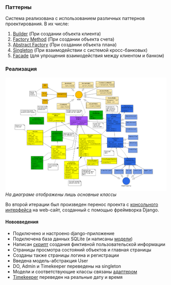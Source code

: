 ### Паттерны
Система реализована с использованием различных паттернов проектирования. В их числе:
1.	[Builder](https://en.wikipedia.org/wiki/Builder_pattern) (При создании объекта клиента)
2.	[Factory Method](https://en.wikipedia.org/wiki/Factory_method_pattern) (При создании объекта счета)
3.	[Abstract Factory](https://en.wikipedia.org/wiki/Abstract_factory_pattern) (При создании объекта плана)
4.	[Singleton](https://en.wikipedia.org/wiki/Singleton_pattern) (При взаимодействии с системой кросс-банковых)
5.	[Facade](https://en.wikipedia.org/wiki/Facade_pattern) (для упрощения взаимодействия между клиентом и банком)

### Реализация
![.](UML-diagram_Class_architecture.jpeg)
_На диаграме отображены лишь основные классы_

Во второй итерации был произведен перенос проекта с [консольного интерфейса](../src/deprecated/user_interface.py) на web-сайт, созданный с помощью фреймворка Django.

#### Нововведения

- Подключено и настроено django-приложение
- Подключена база данных SQLite (и написаны [модели](../src/miptpaydj/mainapp/models.py))
- Написан [скрипт](../tests/sampledata.py) создания фиктивной пользовательской информации
- Страницы просмотра состояний объектов и главная страницы
- Созданы также страницы логина и регистрации
- Введена модель-абстракция User
- DO, Admin и Timekeeper переведены на singleton
- Модели и соответствующие классы связаны [адаптером](../src/operators/adaptors.py)
- [Timekeeper](../src/operators/timekeeper.py) переведен на реальные дату и время
